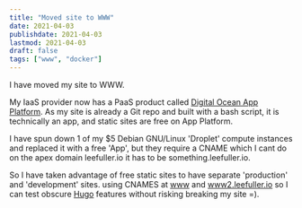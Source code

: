 ```yaml
---
title: "Moved site to WWW"
date: 2021-04-03
publishdate: 2021-04-03
lastmod: 2021-04-03
draft: false
tags: ["www", "docker"]
---
```


I have moved my site to WWW.

My IaaS provider now has a PaaS product called [Digital Ocean App Platform](https://www.digitalocean.com/products/app-platform/). As my site is already a Git repo and built with a bash script, it is technically an app, and static sites are free on App Platform.

I have spun down 1 of my $5 Debian GNU/Linux 'Droplet' compute instances and replaced it with a free 'App', but they require a CNAME which I cant do on the apex domain leefuller.io it has to be something.leefuller.io.

So I have taken advantage of free static sites to have separate 'production' and 'development' sites. using CNAMES at [www](https://www.leefuller.io) and [www2.leefuller.io](https://www2.leefuller.io) so I can test obscure [Hugo](https://gohugo.io) features without risking breaking my site =).